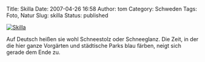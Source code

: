 Title: Skilla
Date: 2007-04-26 16:58
Author: tom
Category: Schweden
Tags: Foto, Natur
Slug: skilla
Status: published

[![Skilla](/pic/skilla_s.jpg "Skilla")](/pic/skilla_l.jpg)

Auf Deutsch heißen sie wohl Schneestolz oder Schneeglanz. Die Zeit, in
der die hier ganze Vorgärten und städtische Parks blau färben, neigt
sich gerade dem Ende zu.

